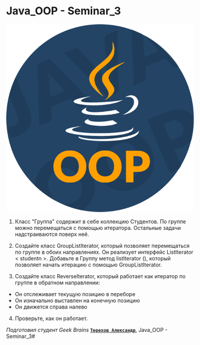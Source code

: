# Java_OOP - Seminar_3

![pictures java for oop](https://raw.githubusercontent.com/Terekhov-A-S/Java_OOP_Seminar_2/main/Icon_Java_OOP_Advanced.png)

1. Класс "Группа" содержит в себе коллекцию Студентов. 
По группе можно перемещаться с помощью итератора. 
Остальные задачи надстраиваются поверх неё.

2. Создайте класс GroupListIterator, 
который позволяет перемещаться по группе в обоих направлениях. 
Он реализует интерфейс ListIterator < studentn >.
Добавьте в Группу метод listIterator (), 
который позволяет начать итерацию с помощью GroupListIterator.

3. Создайте класс ReverseIterator, 
который работает как итератор по группе в обратном направлении:
- Он отслеживает текущую позицию в переборе
- Он изначально выставлен на конечную позицию
- Он движется справа налево

4. Проверьте, как он работает.


*Подготовил студент Geek Brains* [**`Терехов Александр`**](https://gb.ru/users/7696463), Java_OOP - Seminar_3#

